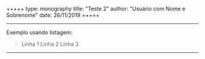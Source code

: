 +++++
type: monography
title: "Teste 2"
author: "Usuário com Nome e Sobrenome"
date: 26/11/2019
+++++
*****
Exemplo usando listagem:
> Linha 1
> Linha 2
> Linha 3
*****
